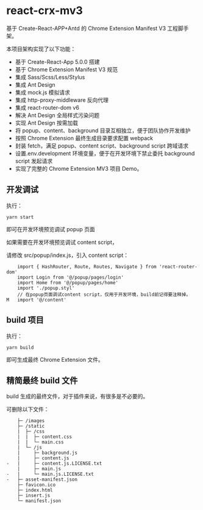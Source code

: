 # react-crx-mv3

基于 Create-React-APP+Antd 的 Chrome Extension Manifest V3 工程脚手架。

本项目架构实现了以下功能：

-   基于 Create-React-App 5.0.0 搭建
-   基于 Chrome Extension Manifest V3 规范
-   集成 Sass/Scss/Less/Stylus
-   集成 Ant Design
-   集成 mock.js 模拟请求
-   集成 http-proxy-middleware 反向代理
-   集成 react-router-dom v6
-   解决 Ant Design 全局样式污染问题
-   实现 Ant Design 按需加载
-   将 popup、content、background 目录互相独立，便于团队协作开发维护
-   按照 Chrome Extension 最终生成目录要求配置 webpack
-   封装 fetch，满足 popup、content script、background script 跨域请求
-   设置.env.development 环境变量，便于在开发环境下禁止委托 background script 发起请求
-   实现了完整的 Chrome Extension MV3 项目 Demo。

## 开发调试

执行：

```
yarn start
```

即可在开发环境预览调试 popup 页面

如果需要在开发环境预览调试 content script，

请修改 src/popup/index.js，引入 content script：

```
    import { HashRouter, Route, Routes, Navigate } from 'react-router-dom'
    import Login from '@/popup/pages/login'
    import Home from '@/popup/pages/home'
    import './popup.styl'
    // 在popup页面调试content script，仅用于开发环境，build前记得要注释掉。
M   import '@/content'
```

## build 项目

执行：

```
yarn build
```

即可生成最终 Chrome Extension 文件。

## 精简最终 build 文件

build 生成的最终文件，对于插件来说，有很多是不必要的。

可删除以下文件：

```
    ├─ /images
    ├─ /static
    |  ├─ /css
    |  |  ├─ content.css
    |  |  └─ main.css
    |  └─ /js
    |     ├─ background.js
    |     ├─ content.js
-   |     ├─ content.js.LICENSE.txt
    |     ├─ main.js
-   |     └─ main.js.LICENSE.txt
-   ├─ asset-manifest.json
    ├─ favicon.ico
    ├─ index.html
    ├─ insert.js
    └─ manifest.json
```
